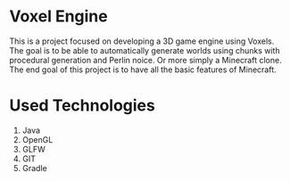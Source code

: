 # Voxel Engine
This is a project focused on developing a 3D game engine using Voxels. The goal is to be able to automatically 
generate worlds using chunks with procedural generation and Perlin noice. Or more simply a Minecraft clone.
The end goal of this project is to have all the basic features of Minecraft.

# Used Technologies 
<ol>
  <li>Java</li>
  <li>OpenGL</li>
  <li>GLFW</li>
  <li>GIT</li>
  <li>Gradle</li>

</ol>